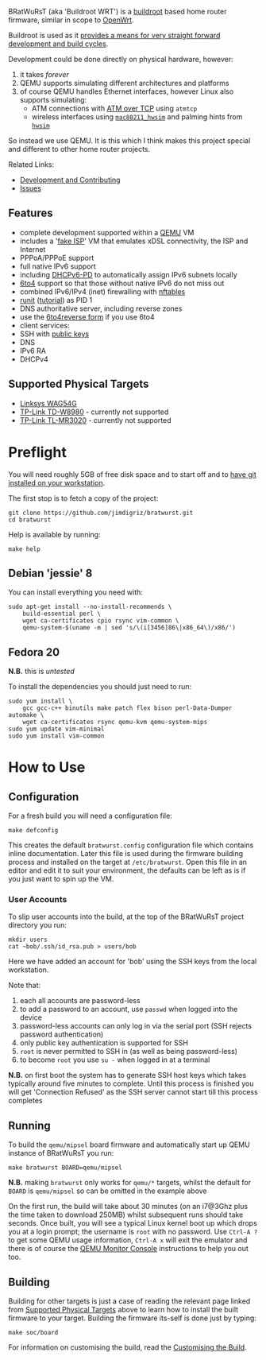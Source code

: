 BRatWuRsT (aka 'Buildroot WRT') is a [buildroot](http://buildroot.uclibc.org/) based home router firmware, similar in scope to [OpenWrt](https://openwrt.org/).

Buildroot is used as it [provides a means for very straight forward development and build cycles](http://elinux.org/images/2/2a/Using-buildroot-real-project.pdf).

Development could be done directly on physical hardware, however:

 1. it takes *forever*
 1. QEMU supports simulating different architectures and platforms
 1. of course QEMU handles Ethernet interfaces, however Linux also supports simulating:
     * ATM connections with [ATM over TCP](http://tldp.org/HOWTO/ATM-Linux-HOWTO/device-setup.html#DEVICE-SETUP.ATM-OVER-TCP-SETUP) using `atmtcp`
     * wireless interfaces using [`mac80211_hwsim`](https://www.kernel.org/doc/Documentation/networking/mac80211_hwsim/README) and palming hints from [`hwsim`](http://hostap.epitest.fi/cgit/hostap/tree/tests/hwsim)

So instead we use QEMU.  It is this which I think makes this project special and different to other home router projects.

Related Links:

 * [Development and Contributing](DEVELOPMENT.md)
 * [Issues](ISSUES.md)

## Features

 * complete development supported within a [QEMU](http://www.qemu.org/) VM
 * includes a '[fake ISP](DEVELOPMENT.md#fakeisp)' VM that emulates xDSL connectivity, the ISP and Internet
 * PPPoA/PPPoE support
 * full native IPv6 support
  * including [DHCPv6-PD](http://en.wikipedia.org/wiki/Prefix_delegation) to automatically assign IPv6 subnets locally
  * [6to4](http://en.wikipedia.org/wiki/6to4) support so that those without native IPv6 do not miss out
 * combined IPv6/IPv4 (inet) firewalling with [nftables](http://wiki.nftables.org/)
 * [runit](http://smarden.org/runit/) ([tutorial](http://www.sanityinc.com/articles/init-scripts-considered-harmful/)) as PID 1
 * DNS authoritative server, including reverse zones
  * use the [6to4reverse form](https://6to4.nro.net/) if you use 6to4
 * client services:
  * SSH with [public keys](https://macnugget.org/projects/publickeys/)
  * DNS
  * IPv6 RA
  * DHCPv4

## Supported Physical Targets

 * [Linksys WAG54G](board/ar7/wag54g/README.md)
 * [TP-Link TD-W8980](board/lantiq/td-w8980/README.md) - currently not supported
 * [TP-Link TL-MR3020](board/ath79/tl-mr3020/README.md) - currently not supported

# Preflight

You will need roughly 5GB of free disk space and to start off and to [have git installed on your workstation](http://git-scm.com/book/en/Getting-Started-Installing-Git).

The first stop is to fetch a copy of the project:

    git clone https://github.com/jimdigriz/bratwurst.git
    cd bratwurst

Help is available by running:

    make help

## Debian 'jessie' 8

You can install everything you need with:

    sudo apt-get install --no-install-recommends \
    	build-essential perl \
    	wget ca-certificates cpio rsync vim-common \
    	qemu-system-$(uname -m | sed 's/\(i[3456]86\|x86_64\)/x86/')

## Fedora 20

**N.B.** this is *untested*

To install the dependencies you should just need to run:

    sudo yum install \
    	gcc gcc-c++ binutils make patch flex bison perl-Data-Dumper automake \
    	wget ca-certificates rsync qemu-kvm qemu-system-mips
    sudo yum update vim-minimal
    sudo yum install vim-common

# How to Use

## Configuration

For a fresh build you will need a configuration file:

    make defconfig

This creates the default `bratwurst.config` configuration file which contains inline documentation.  Later this file is used during the firmware building process and installed on the target at `/etc/bratwurst`.  Open this file in an editor and edit it to suit your environment, the defaults can be left as is if you just want to spin up the VM.

### User Accounts

To slip user accounts into the build, at the top of the BRatWuRsT project directory you run:

    mkdir users
    cat ~bob/.ssh/id_rsa.pub > users/bob

Here we have added an account for 'bob' using the SSH keys from the local workstation.

Note that:

 1. each all accounts are password-less
 1. to add a password to an account, use `passwd` when logged into the device
 1. password-less accounts can only log in via the serial port (SSH rejects password authentication)
 1. only public key authentication is supported for SSH
 1. `root` is never permitted to SSH in (as well as being password-less)
 1. to become `root` you use `su -` when logged in at a terminal

**N.B.** on first boot the system has to generate SSH host keys which takes typically around five minutes to complete.  Until this process is finished you will get 'Connection Refused' as the SSH server cannot start till this process completes

## Running

To build the `qemu/mipsel` board firmware and automatically start up QEMU instance of BRatWuRsT you run:

    make bratwurst BOARD=qemu/mipsel

**N.B.** making `bratwurst` only works for `qemu/*` targets, whilst the default for `BOARD` is `qemu/mipsel` so can be omitted in the example above

On the first run, the build will take about 30 minutes (on an i7@3Ghz plus the time taken to download 250MB) whilst subsequent runs should take seconds.  Once built, you will see a typical Linux kernel boot up which drops you at a login prompt; the username is `root` with no password.  Use `Ctrl-A ?` to get some QEMU usage information, `Ctrl-A x` will exit the emulator and there is of course the [QEMU Monitor Console](http://wiki.qemu.org/download/qemu-doc.html#pcsys_005fmonitor) instructions to help you out too.

## Building

Building for other targets is just a case of reading the relevant page linked from [Supported Physical Targets](#supported-physical-targets) above to learn how to install the built firmware to your target.  Building the firmware its-self is done just by typing:

    make soc/board

For information on customising the build, read the [Customising the Build](DEVELOPMENT.md#customising-the-build).

